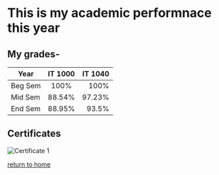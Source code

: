 # This is my academic performnace this year

## My grades-

| Year | IT 1000 | IT 1040 |
| ------- |:-------:| -----:|
| Beg Sem | 100% | 100% |
| Mid Sem | 88.54% | 97.23% |
| End Sem | 88.95% | 93.5% |

## Certificates
![Certificate 1](https://www.google.com/search?q=all+done&tbm=isch&ved=2ahUKEwiUmfery8btAhUWGc0KHa8rB6wQ2-cCegQIABAA&oq=all+done&gs_lcp=CgNpbWcQAzIECCMQJzIFCAAQsQMyAggAMgIIADICCAAyAggAMgIIADICCAAyAggAMgIIADoECAAQQzoICAAQsQMQgwFQmk1YzlJgu1NoAHAAeACAAXCIAbsFkgEDNy4xmAEAoAEBqgELZ3dzLXdpei1pbWfAAQE&sclient=img&ei=f77TX9TdAZaytAav15zgCg&bih=829&biw=994#imgrc=zNnkvajeqlQr7M)

[return to home](./README.md)

